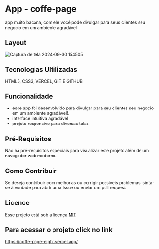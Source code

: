 # App - coffe-page
 app muito bacana, com ele você pode divulgar para seus clientes seu negocio em um ambiente agradável
## Layout
  ![Captura de tela 2024-09-30 154505](https://github.com/user-attachments/assets/cc815366-a405-42d3-81d0-a5c6ec711a7b)

## Tecnologias Ultilizadas

HTML5, CSS3, VERCEL, GIT E GITHUB

## Funcionalidade
 - esse app foi desenvolvido para divulgar para seu clientes seu negocio em um ambiente agradável!.
 - interface intuitiva agradável
 - projeto responsivo para diversas telas

## Pré-Requisitos
Não há pré-requisitos especiais para visualizar este projeto além de um navegador web moderno.

## Como Contribuir
Se deseja contribuir com melhorias ou corrigir possíveis problemas, sinta-se à vontade para abrir uma issue ou enviar um pull request.



## Licence

Esse prejeto está sob a licença [MIT](https://choosealicense.com/licenses/mit/)

## Para acessar o projeto click no link

https://coffe-page-eight.vercel.app/

